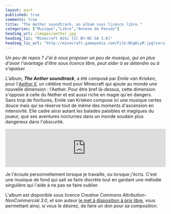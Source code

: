```yaml
---
layout: post
published: true
comments: true
title: "The Aether soundtrack, un album sous licence libre."
categories: ["Musique","Libre","Annexe de Pensée"]
headimg_url: /images/aether.jpg
headimg_lic: "Minecraft Wiki [CC BY-NC-SA 3.0]"
headimg_lic_url: "http://minecraft.gamepedia.com/File:BhgKLyM.jpg?version=1dc00e9eeb826c60b3d3395627672e70"
---
```

*Un peu de repos ? J'ai à vous proposer un peu de musique, qui en plus d'avoir l'avantage d'être sous licence libre, peut aider à se détendre ou à s'apaiser.*

L'album, ***The Aether soundtrack***, a été composé par *Emile van Krieken*, pour l'*[Aether II](http://www.aetherii.com/)*, un célèbre mod pour Minecraft qui ajoute au monde une nouvelle dimension : l'Aether. Pour être bref là-dessus, cette dimension s'oppose à celle du Nether et est aussi riche en magie qu'en dangers.  
Sans trop de fioritures, Emile van Krieken compose ici une musique certes douce mais qui se réserve tout de même des moments d'ascension en intensivité. Elle cadre ainsi autant les balades paisibles et magiques du joueur, que ses aventures nocturnes dans un monde soudain plus dangereux dans l'obscurité.

<iframe style="border: 0; width: 100%; height: 120px;" src="http://bandcamp.com/EmbeddedPlayer/album=1979777228/size=large/bgcol=ffffff/linkcol=0687f5/tracklist=false/artwork=small/transparent=true/" seamless><a href="http://music.emilevankrieken.com/album/the-aether-soundtrack-music">The Aether soundtrack music by Emile van Krieken</a> </iframe>

Je l'écoute personnellement lorsque je travaille, ou lorsque j'écris. C'est une musique de fond qui sait se faire discrète tout en gardant une mélodie singulière qui l'aide à ne pas se faire oublier.

L'album est disponible sous licence *Creative Commons Attribution-NonCommercial 3.0*, et son auteur [le met à disposition à prix libre](http://music.emilevankrieken.com/album/the-aether-soundtrack-music), vous permettant ainsi, si vous le désirez, de faire un don pour sa composition.